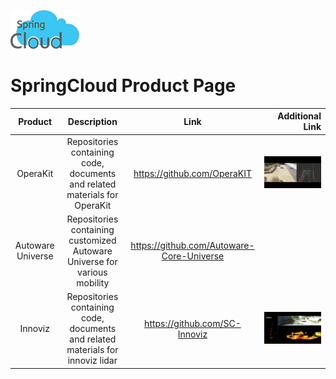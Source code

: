 ![logo](/images/logo.png "SpringCloud Inc.")

# SpringCloud Product Page 



|    **Product**    |                               **Description**                              |                  **Link**                 |             **Additional Link**               |
|:-----------------:|:--------------------------------------------------------------------------:|:-----------------------------------------:|-----------------------------------:|
| OperaKit          | Repositories containing code, documents and related materials for OperaKit | https://github.com/OperaKIT               |[![OperaKit](/images/opkit.png)](https://youtu.be/hBkETfOOvOo "OperaKit Demo")|
| Autoware Universe | Repositories containing customized Autoware Universe for various mobility  | https://github.com/Autoware-Core-Universe |   |
| Innoviz           | Repositories containing code, documents and related materials for innoviz lidar              | https://github.com/SC-Innoviz             |[![Innoviz](/images/inn.png)](https://youtu.be/v-QsUv-5jME "Innoviz Demo")   |
